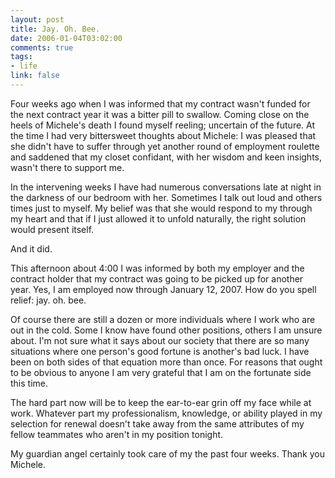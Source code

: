 ```yaml
--- 
layout: post
title: Jay. Oh. Bee.
date: 2006-01-04T03:02:00
comments: true
tags:
- life
link: false
---
```

Four weeks ago when I was informed that my contract wasn't funded for the next contract year it was a bitter pill to swallow. Coming close on the heels of Michele's death I found myself reeling; uncertain of the future. At the time I had very bittersweet thoughts about Michele: I was pleased that she didn't have to suffer through yet another round of employment roulette and saddened that my closet confidant, with her wisdom and keen insights, wasn't there to support me.

In the intervening weeks I have had numerous conversations late at night in the darkness of our bedroom with her. Sometimes I talk out loud and others times just to myself. My belief was that she would respond to my through my heart and that if I just allowed it to unfold naturally, the right solution would present itself.

And it did.

This afternoon about 4:00 I was informed by both my employer and the contract holder that my contract was going to be picked up for another year. Yes, I am employed now through January 12, 2007. How do you spell relief: jay. oh. bee.

Of course there are still a dozen or more individuals where I work who are out in the cold. Some I know have found other positions, others I am unsure about. I'm not sure what it says about our society that there are so many situations where one person's good fortune is another's bad luck. I have been on both sides of that equation more than once. For reasons that ought to be obvious to anyone I am very grateful that I am on the fortunate side this time.

The hard part now will be to keep the ear-to-ear grin off my face while at work. Whatever part my professionalism, knowledge, or ability played in my selection for renewal doesn't take away from the same attributes of my fellow teammates who aren't in my position tonight.

My guardian angel certainly took care of my the past four weeks. Thank you Michele.
